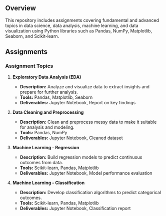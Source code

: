 ## Overview

This repository includes assignments covering fundamental and advanced topics in data science, data analysis, machine learning, and data visualization using Python libraries such as Pandas, NumPy, Matplotlib, Seaborn, and Scikit-learn.

## Assignments

### Assignment Topics

1. **Exploratory Data Analysis (EDA)**
   - **Description:** Analyze and visualize data to extract insights and prepare for further analysis.
   - **Tools:** Pandas, Matplotlib, Seaborn
   - **Deliverables:** Jupyter Notebook, Report on key findings

2. **Data Cleaning and Preprocessing**
   - **Description:** Clean and preprocess messy data to make it suitable for analysis and modeling.
   - **Tools:** Pandas, NumPy
   - **Deliverables:** Jupyter Notebook, Cleaned dataset

3. **Machine Learning - Regression**
   - **Description:** Build regression models to predict continuous outcomes from data.
   - **Tools:** Scikit-learn, Pandas, Matplotlib
   - **Deliverables:** Jupyter Notebook, Model performance evaluation

4. **Machine Learning - Classification**
   - **Description:** Develop classification algorithms to predict categorical outcomes.
   - **Tools:** Scikit-learn, Pandas, Matplotlib
   - **Deliverables:** Jupyter Notebook, Classification report
